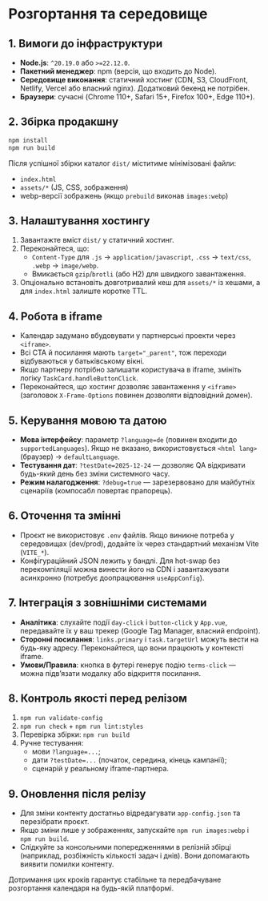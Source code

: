 # Розгортання та середовище

## 1. Вимоги до інфраструктури
- **Node.js**: `^20.19.0` або `>=22.12.0`.
- **Пакетний менеджер**: npm (версія, що входить до Node).
- **Середовище виконання**: статичний хостинг (CDN, S3, CloudFront, Netlify, Vercel або власний nginx). Додатковий бекенд не потрібен.
- **Браузери**: сучасні (Chrome 110+, Safari 15+, Firefox 100+, Edge 110+).

## 2. Збірка продакшну
```bash
npm install
npm run build
```
Після успішної збірки каталог `dist/` міститиме мінімізовані файли:
- `index.html`
- `assets/*` (JS, CSS, зображення)
- webp-версії зображень (якщо `prebuild` виконав `images:webp`)

## 3. Налаштування хостингу
1. Завантажте вміст `dist/` у статичний хостинг.
2. Переконайтеся, що:
   - `Content-Type` для `.js` → `application/javascript`, `.css` → `text/css`, `.webp` → `image/webp`.
   - Вмикається `gzip`/`brotli` (або H2) для швидкого завантаження.
3. Опціонально встановіть довготривалий кеш для `assets/*` із хешами, а для `index.html` залиште коротке TTL.

## 4. Робота в iframe
- Календар задумано вбудовувати у партнерські проекти через `<iframe>`.
- Всі CTA й посилання мають `target="_parent"`, тож переходи відбуваються у батьківському вікні.
- Якщо партнеру потрібно залишати користувача в iframe, змініть логіку `TaskCard.handleButtonClick`.
- Переконайтеся, що хостинг дозволяє завантаження у `<iframe>` (заголовок `X-Frame-Options` повинен дозволяти відповідний домен).

## 5. Керування мовою та датою
- **Мова інтерфейсу**: параметр `?language=de` (повинен входити до `supportedLanguages`). Якщо не вказано, використовується `<html lang>` (браузер) → `defaultLanguage`.
- **Тестування дат**: `?testDate=2025-12-24` — дозволяє QA відкривати будь-який день без зміни системного часу.
- **Режим налагодження**: `?debug=true` — зарезервовано для майбутніх сценаріїв (компосабл повертає прапорець).

## 6. Оточення та змінні
- Проєкт не використовує `.env` файлів. Якщо виникне потреба у середовищах (dev/prod), додайте їх через стандартний механізм Vite (`VITE_*`).
- Конфігураційний JSON лежить у бандлі. Для hot-swap без перекомпіляції можна винести його на CDN і завантажувати асинхронно (потребує доопрацювання `useAppConfig`).

## 7. Інтеграція з зовнішніми системами
- **Аналітика**: слухайте події `day-click` і `button-click` у `App.vue`, передавайте їх у ваш трекер (Google Tag Manager, власний endpoint).
- **Сторонні посилання**: `links.primary` і `task.targetUrl` можуть вести на будь-яку адресу. Переконайтеся, що вони працюють у контексті iframe.
- **Умови/Правила**: кнопка в футері генерує подію `terms-click` — можна підвʼязати модалку або відкриття посилання.

## 8. Контроль якості перед релізом
1. `npm run validate-config`
2. `npm run check` + `npm run lint:styles`
3. Перевірка збірки: `npm run build`
4. Ручне тестування:
   - мови `?language=...`;
   - дати `?testDate=...` (початок, середина, кінець кампанії);
   - сценарій у реальному iframe-партнера.

## 9. Оновлення після релізу
- Для зміни контенту достатньо відредагувати `app-config.json` та перезібрати проєкт.
- Якщо зміни лише у зображеннях, запускайте `npm run images:webp` і `npm run build`.
- Слідкуйте за консольними попередженнями в релізній збірці (наприклад, розбіжність кількості задач і днів). Вони допомагають виявити помилки контенту.

Дотримання цих кроків гарантує стабільне та передбачуване розгортання календаря на будь-якій платформі.
